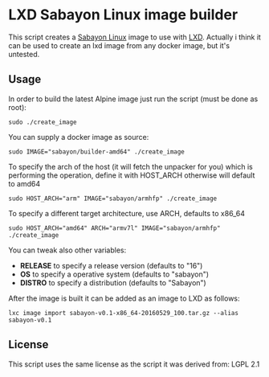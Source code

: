 
# LXD Sabayon Linux image builder

This script creates a [Sabayon Linux](https://www.sabayon.org/) image to use with [LXD](https://linuxcontainers.org/lxd/).
Actually i think it can be used to create an lxd image from any docker image, but it's untested.

## Usage

In order to build the latest Alpine image just run the script (must be done
as root):

    sudo ./create_image

You can supply a docker image as source:

    sudo IMAGE="sabayon/builder-amd64" ./create_image

To specify the arch of the host (it will fetch the unpacker for you) which is performing the operation, define it with HOST_ARCH otherwise will default to amd64

    sudo HOST_ARCH="arm" IMAGE="sabayon/armhfp" ./create_image
    
To specify a different target architecture, use ARCH, defaults to x86_64

    sudo HOST_ARCH="amd64" ARCH="armv7l" IMAGE="sabayon/armhfp" ./create_image

You can tweak also other variables:

* **RELEASE** to specify a release version (defaults to "16")
* **OS** to specify a operative system (defaults to "sabayon")
* **DISTRO** to specify a distribution (defaults to "Sabayon")

After the image is built it can be added as an image to LXD as follows:

    lxc image import sabayon-v0.1-x86_64-20160529_100.tar.gz --alias sabayon-v0.1


## License

This script uses the same license as the script it was derived from: LGPL 2.1
